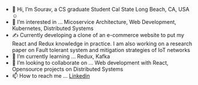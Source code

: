 - 👋 Hi, I’m Sourav, a CS graduate Student Cal State Long Beach, CA, USA ☺️
- 👀 I’m interested in ... Micoservice Architecture, Web Development, Kubernetes, Distributed Systems
- ✍️  Currently developing a clone of an e-commerce website to put my React and Redux knowledge in practice. I am also working on a research paper on Fault tolerant system and mitigation strategies of IoT networks
- 🌱 I’m currently learning ... Redux, Kafka
- 💞️ I’m looking to collaborate on ... Web development with React, Opensource projects on Distributed Systems
- 📫 How to reach me ... [Linkedin](https://www.linkedin.com/in/souravkhan2505/)

<!---
sourav-code-space/sourav-code-space is a ✨ special ✨ repository because its `README.md` (this file) appears on your GitHub profile.
You can click the Preview link to take a look at your changes.
--->
